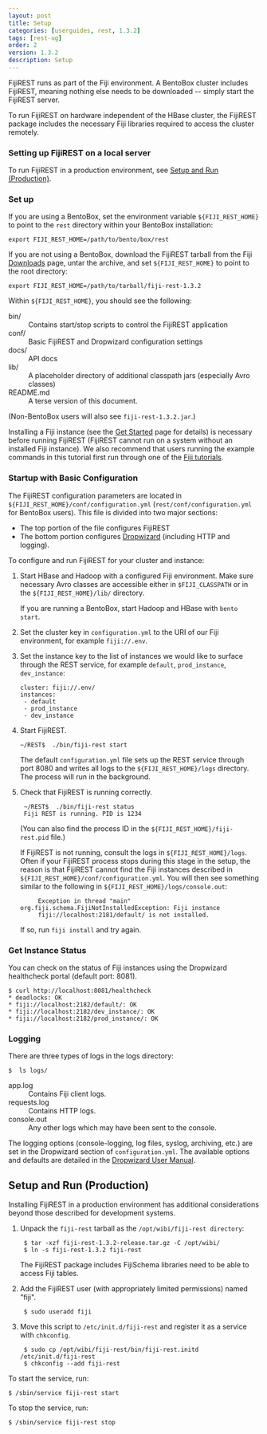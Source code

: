 ```yaml
---
layout: post
title: Setup
categories: [userguides, rest, 1.3.2]
tags: [rest-ug]
order: 2
version: 1.3.2
description: Setup
---
```


FijiREST runs as part of the Fiji environment. A BentoBox cluster includes FijiREST, meaning nothing else
needs to be downloaded --  simply start the FijiREST server.

To run FijiREST on hardware independent of the HBase cluster, the FijiREST package includes
the necessary Fiji libraries required to access the cluster remotely.

### Setting up FijiREST on a local server

To run FijiREST in a production environment, see [Setup and Run (Production)](#setup-production).

### Set up

If you are using a BentoBox, set the environment variable `${FIJI_REST_HOME}` to point to the `rest` directory
within your BentoBox installation:

    export FIJI_REST_HOME=/path/to/bento/box/rest

If you are not using a BentoBox, download the FijiREST tarball from the Fiji
[Downloads](http://www.fiji.org/getstarted/#Downloads) page, untar the archive, and set `${FIJI_REST_HOME}` to
point to the root directory:

    export FIJI_REST_HOME=/path/to/tarball/fiji-rest-1.3.2

Within `${FIJI_REST_HOME}`, you should see the following:

<dl>
<dt>  bin/ </dt>
    <dd>Contains start/stop scripts to control the FijiREST application</dd>
<dt>conf/ </dt>
    <dd>Basic FijiREST and Dropwizard configuration settings</dd>
<dt>docs/ </dt>
    <dd>API docs</dd>
<dt>lib/ </dt>
    <dd>A placeholder directory of additional classpath jars (especially Avro classes)</dd>
<dt>README.md  </dt>
    <dd> A terse version of this document.</dd>
</dl>

(Non-BentoBox users will also see `fiji-rest-1.3.2.jar`.)

Installing a Fiji instance (see the [Get Started](http://www.fiji.org/getstarted/) page for details)
is necessary before running FijiREST (FijiREST cannot run on a system without an installed Fiji
instance).  We also recommend that users running the example commands in this tutorial first run
through one of the [Fiji tutorials](http://docs.fiji.org/tutorials.html).

### Startup with Basic Configuration

The FijiREST configuration parameters are located in
`${FIJI_REST_HOME}/conf/configuration.yml`
(`rest/conf/configuration.yml` for BentoBox users). This file is divided into
two major sections:
* The top portion of the file configures FijiREST
* The bottom portion configures [Dropwizard](http://dropwizard.codahale.com/) (including HTTP and logging).

To configure and run FijiREST for your cluster and instance:

1.  Start HBase and Hadoop with a configured Fiji environment. Make sure necessary Avro
classes are accessible either in `$FIJI_CLASSPATH` or in the `${FIJI_REST_HOME}/lib/` directory.

    If you are running a BentoBox, start Hadoop and HBase with `bento start`.

2.  Set the cluster key in `configuration.yml` to the URI of our Fiji
environment, for example `fiji://.env`.

3.  Set the instance key to the list of instances we would like to surface
through the REST service, for example `default`, `prod_instance`,
`dev_instance`:

        cluster: fiji://.env/
        instances:
         - default
         - prod_instance
         - dev_instance

4.  Start FijiREST.

        ~/REST$  ./bin/fiji-rest start

    The default `configuration.yml` file sets up the REST service through port 8080
    and writes all logs to the `${FIJI_REST_HOME}/logs`
    directory. The process will run in the background.

5. Check that FijiREST is running correctly.

        ~/REST$  ./bin/fiji-rest status
        Fiji REST is running. PID is 1234

    (You can also find the process ID in the `${FIJI_REST_HOME}/fiji-rest.pid` file.)

    If FijiREST is not running, consult the logs in `${FIJI_REST_HOME}/logs`.  Often if your FijiREST process
    stops during this stage in the setup, the reason is that FijiREST cannot find the Fiji instances
    described in `${FIJI_REST_HOME}/conf/configuration.yml`.  You will then see something similar to the
    following in `${FIJI_REST_HOME}/logs/console.out`:

            Exception in thread "main" org.fiji.schema.FijiNotInstalledException: Fiji instance
            fiji://localhost:2181/default/ is not installed.

    If so, run `fiji install` and try again.

### Get Instance Status
You can check on the status of Fiji instances using the Dropwizard healthcheck
portal (default port: 8081).

    $ curl http://localhost:8081/healthcheck
    * deadlocks: OK
    * fiji://localhost:2182/default/: OK
    * fiji://localhost:2182/dev_instance/: OK
    * fiji://localhost:2182/prod_instance/: OK

### Logging

There are three types of logs in the logs directory:

    $  ls logs/

<dl>
<dt>app.log</dt>
    <dd>Contains Fiji client logs.</dd>
<dt>requests.log</dt>
    <dd>Contains HTTP logs.</dd>
<dt>console.out</dt>
    <dd>Any other logs which may have been sent to the console.</dd>
</dl>


The logging options (console-logging, log files, syslog, archiving, etc.) are set in the
Dropwizard section of `configuration.yml`. The available options and defaults are detailed
in the [Dropwizard User Manual](http://dropwizard.codahale.com/manual/).

<a id="setup-production"> </a>
## Setup and Run (Production)

Installing FijiREST in a production environment has additional considerations beyond those
described for development systems.

1. Unpack the `fiji-rest` tarball as the `/opt/wibi/fiji-rest directory`:

        $ tar -xzf fiji-rest-1.3.2-release.tar.gz -C /opt/wibi/
        $ ln -s fiji-rest-1.3.2 fiji-rest

    The FijiREST package includes FijiSchema libraries need to be able to access Fiji tables.

1. Add the FijiREST user (with appropriately limited permissions) named "fiji".

        $ sudo useradd fiji

1. Move this script to `/etc/init.d/fiji-rest` and register it as a service with `chkconfig`.

        $ sudo cp /opt/wibi/fiji-rest/bin/fiji-rest.initd  /etc/init.d/fiji-rest
        $ chkconfig --add fiji-rest

To start the service, run:

    $ /sbin/service fiji-rest start

To stop the service, run:

    $ /sbin/service fiji-rest stop
